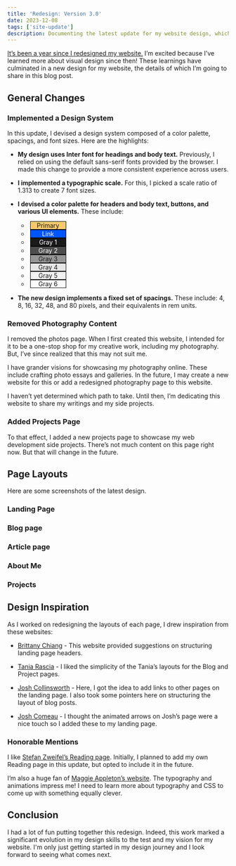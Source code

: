 ```yaml
---
title: 'Redesign: Version 3.0'
date: 2023-12-08
tags: ['site-update']
description: Documenting the latest update for my website design, which includes a new design system and a new focus on presenting my writing and my side projects.
---
```



<script>
    import ArticleImage from '$lib/components/ArticleImage.svelte'
</script>

[It’s been a year since I redesigned my website.](/blog/redesign-2) I’m excited because I’ve learned more about visual design since then! These learnings have culminated in a new design for my website, the details of which I’m going to share in this blog post.  



## General Changes

### Implemented a Design System

In this update, I devised a design system composed of a color palette, spacings, and font sizes. Here are the highlights:

- **My design uses Inter font for headings and body text.** Previously, I relied on using the default sans-serif fonts provided by the browser. I made this change to provide a more consistent experience across users.
- **I implemented a typographic scale.** For this, I picked a scale ratio of 1.313 to create 7 font sizes.

- **I devised a color palette for headers and body text, buttons, and various UI elements.** These include:

	- <span style="background-color: hsl(40, 92%, 70%); color: hsl(0, 0%, 10%); margin-left: 4px; border: 1px solid black; display: inline-block; width: 5rem; height: calc(var(--line-height-body-text) * 1rem); line-height: calc(var(--line-height-body-text) * 1rem); text-align: center;">Primary</span>
	- <span style="background-color: hsl(220, 100%, 50%); color: white; margin-left: 4px; border: 1px solid black; display: inline-block; width: 5rem; height: calc(var(--line-height-body-text) * 1rem); text-align: center; calc(var(--line-height-body-text) * 1rem)">Link</span>
	- <span style="background-color: hsl(0, 0%, 10%); color: white; margin-left: 4px; border: 1px solid black; display: inline-block; width: 5rem; height: calc(var(--line-height-body-text) * 1rem); text-align: center; calc(var(--line-height-body-text) * 1rem)">Gray 1</span>
	- <span style="background-color: hsl(0, 0%, 30%); color: white; margin-left: 4px; border: 1px solid black; display: inline-block; width: 5rem; height: calc(var(--line-height-body-text) * 1rem); text-align: center; calc(var(--line-height-body-text) * 1rem)">Gray 2</span>
	- <span style="background-color: hsl(0, 0%, 59%); color: hsl(0, 0%, 10%); margin-left: 4px; border: 1px solid black; display: inline-block; width: 5rem; height: calc(var(--line-height-body-text) * 1rem); text-align: center; calc(var(--line-height-body-text) * 1rem)">Gray 3</span>
	- <span style="background-color: hsl(0, 0%, 90%); color: hsl(0, 0%, 10%); margin-left: 4px; border: 1px solid black; display: inline-block; width: 5rem; height: calc(var(--line-height-body-text) * 1rem); text-align: center; calc(var(--line-height-body-text) * 1rem)">Gray 4</span>
	- <span style="background-color: hsl(0, 0%, 95%); color: hsl(0, 0%, 10%); margin-left: 4px; border: 1px solid black; display: inline-block; width: 5rem; height: calc(var(--line-height-body-text) * 1rem); text-align: center; calc(var(--line-height-body-text) * 1rem)">Gray 5</span>
	- <span style="background-color: hsl(0, 0%, 98%); color: hsl(0, 0%, 10%); margin-left: 4px; border: 1px solid black; display: inline-block; width: 5rem; height: calc(var(--line-height-body-text) * 1rem); text-align: center; calc(var(--line-height-body-text) * 1rem)">Gray 6</span>

- **The new design implements a fixed set of spacings.** These include: 4, 8, 16, 32, 48, and 80 pixels, and their equivalents in rem units. 

### Removed Photography Content

I removed the photos page. When I first created this website, I intended for it to be a one-stop shop for my creative work, including my photography. But, I’ve since realized that this may not suit me.

I have grander visions for showcasing my photography online. These include crafting photo essays and galleries. In the future, I may create a new website for this or add a redesigned photography page to this website. 

I haven’t yet determined which path to take. Until then, I’m dedicating this website to share my writings and my side projects. 

### Added Projects Page

To that effect, I added a new projects page to showcase my web development side projects. There’s not much content on this page right now. But that will change in the future.

## Page Layouts

Here are some screenshots of the latest design.

### Landing Page
<ArticleImage imgBucket="article_images/redesign-3" imgName="landing_page.png" alt="New design of the home page"/>

### Blog page
<ArticleImage imgBucket="article_images/redesign-3" imgName="blog_page.png" alt="New design of the blog page"/>

### Article page
<ArticleImage imgBucket="article_images/redesign-3" imgName="blog_post_page.png" alt="New design of the blog post layout"/>

### About Me 
<ArticleImage imgBucket="article_images/redesign-3" imgName="about_page.png" alt="New design of the about page layout"/>

### Projects
<ArticleImage imgBucket="article_images/redesign-3" imgName="projects_page.png" alt="New projects page"/>



## Design Inspiration

As I worked on redesigning the layouts of each page, I drew inspiration from these websites:

- [Brittany Chiang](https://v4.brittanychiang.com) - This website provided suggestions on structuring landing page headers.

- [Tania Rascia](https://www.taniarascia.com/redesign-version-6/) - I liked the simplicity of the Tania’s layouts for the Blog and Project pages.

- [Josh Collinsworth](https://joshcollinsworth.com/about-me) - Here, I got the idea to add links to other pages on the landing page. I also took some pointers here on structuring the layout of blog posts. 

- [Josh Comeau](https://www.joshwcomeau.com) - I thought the animated arrows on Josh’s page were a nice touch so I added these to my landing page.

### Honorable Mentions

I like [Stefan Zweifel’s Reading page](https://stefanzweifel.dev/reading). Initially, I planned to add my own Reading page in this update, but opted to include it in the future. 

I’m also a huge fan of [Maggie Appleton’s website](https://maggieappleton.com). The typography and animations impress me! I need to learn more about typography and CSS to come up with something equally clever.

## Conclusion

I had a lot of fun putting together this redesign. Indeed, this work marked a significant evolution in my design skills to the test and my vision for my website. I'm only just getting started in my design journey and I look forward to seeing what comes next.